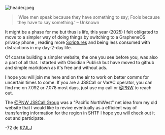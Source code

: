 ![header.jpeg](https://i.postimg.cc/Bb5KbCCG/header.jpg)

>‘Wise men speak because they have something to say; Fools because they have to say something.’ – Unknown

It might be a phase for me but thus is life,  this year (2025) I felt obligated to move to a simpler way of doing things by switching to a GrapheneOS privacy phone , reading more [Scriptures](https://www.cepher.net) and being less consumed with distractions in my day-2-day life. 

Of coarse building a simpler website, the one you see before you, was also a part of all that.  I started with Obsidian Publish but have moved to github and simple markdown as it's free and without ads.

I hope you will join me here and on the air to work on better comms for uncertain times to come.  If you are a JS8Call or VarAC operator, you can find me on 7.092 or 7.078 most days, just use my call or [@PNW](https://github.com/K7JLJ/EmComms/blob/main/JS8Call%20%40PNW%20Rolling%20Net.md) to reach out.  

The [@PNW JS8Call Group](https://github.com/K7JLJ/EmComms/blob/main/JS8Call%20%40PNW%20Rolling%20Net.md) was a "Pacific NorthWest" net idea from my old website that I would like to revive eventually as a efficient way of transferring information for the region in SHTF I hope you will check out it out and participate.

-72 de [K7JLJ](https://www.hamqth.com/K7JLJ)  


